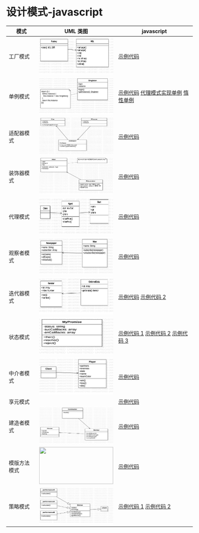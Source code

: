 # 设计模式-javascript

| 模式         | UML 类图                                                                                                                       | javascript                                                                                                                                                                                                                                                                                                |
| ------------ | ------------------------------------------------------------------------------------------------------------------------------ | --------------------------------------------------------------------------------------------------------------------------------------------------------------------------------------------------------------------------------------------------------------------------------------------------------- |
| 工厂模式     | <img src="https://github.com/wqzwh/DesignPattern_javascript/blob/master/src/工厂模式/Main.png" width="200" height="100" />     | [示例代码](https://github.com/wqzwh/DesignPattern_javascript/blob/master/src/工厂模式/index.js)                                                                                                                                                                                                           |
| 单例模式     | <img src="https://github.com/wqzwh/DesignPattern_javascript/blob/master/src/单例模式/Main.png" width="200" height="100" />     | [示例代码](https://github.com/wqzwh/DesignPattern_javascript/blob/master/src/单例模式/index.js) [代理模式实现单例](https://github.com/wqzwh/DesignPattern_javascript/blob/master/src/单例模式/les1.js) [惰性单例](https://github.com/wqzwh/DesignPattern_javascript/blob/master/src/单例模式/les2.js)     |
| 适配器模式   | <img src="https://github.com/wqzwh/DesignPattern_javascript/blob/master/src/适配器模式/Main.png" width="200" height="100" />   | [示例代码](https://github.com/wqzwh/DesignPattern_javascript/blob/master/src/适配器模式/index.js)                                                                                                                                                                                                         |
| 装饰器模式   | <img src="https://github.com/wqzwh/DesignPattern_javascript/blob/master/src/装饰器模式/Main.png" width="200" height="100" />   | [示例代码](https://github.com/wqzwh/DesignPattern_javascript/blob/master/src/装饰器模式/index.js)                                                                                                                                                                                                         |
| 代理模式     | <img src="https://github.com/wqzwh/DesignPattern_javascript/blob/master/src/代理模式/Main.png" width="200" height="100" />     | [示例代码](https://github.com/wqzwh/DesignPattern_javascript/blob/master/src/代理模式/index.js)                                                                                                                                                                                                           |
| 观察者模式   | <img src="https://github.com/wqzwh/DesignPattern_javascript/blob/master/src/观察者模式/Main.png" width="200" height="100" />   | [示例代码](https://github.com/wqzwh/DesignPattern_javascript/blob/master/src/观察者模式/index.js)                                                                                                                                                                                                         |
| 迭代器模式   | <img src="https://github.com/wqzwh/DesignPattern_javascript/blob/master/src/迭代器模式/Main.png" width="200" height="100" />   | [示例代码](https://github.com/wqzwh/DesignPattern_javascript/blob/master/src/迭代器模式/index.js) [示例代码 2](https://github.com/wqzwh/DesignPattern_javascript/blob/master/src/迭代器模式/les1.js)                                                                                                      |
| 状态模式     | <img src="https://github.com/wqzwh/DesignPattern_javascript/blob/master/src/状态机模式/Main.png" width="200" height="100" />   | [示例代码 1](https://github.com/wqzwh/DesignPattern_javascript/blob/master/src/状态机模式/index.js) [示例代码 2](https://github.com/wqzwh/DesignPattern_javascript/blob/master/src/状态机模式/les1.js) [示例代码 3](https://github.com/wqzwh/DesignPattern_javascript/blob/master/src/状态机模式/les2.js) |
| 中介者模式   | <img src="https://github.com/wqzwh/DesignPattern_javascript/blob/master/src/中介者模式/Main.png" width="200" height="100" />   | [示例代码](https://github.com/wqzwh/DesignPattern_javascript/blob/master/src/中介者模式/les1.js)                                                                                                                                                                                                          |
| 享元模式     |                                                                                                                                | [示例代码](https://github.com/wqzwh/DesignPattern_javascript/blob/master/src/享元模式/les1.js)                                                                                                                                                                                                            |
| 建造者模式   | <img src="https://github.com/wqzwh/DesignPattern_javascript/blob/master/src/建造者模式/Main.png" width="200" height="100" />   | [示例代码](https://github.com/wqzwh/DesignPattern_javascript/blob/master/src/建造者模式/index.js)                                                                                                                                                                                                         |
| 模版方法模式 | <img src="https://github.com/wqzwh/DesignPattern_javascript/blob/master/src/模版方法模式/Main.png" width="200" height="100" /> | [示例代码](https://github.com/wqzwh/DesignPattern_javascript/blob/master/src/模版方法模式/index.js)                                                                                                                                                                                                       |
| 策略模式     | <img src="https://github.com/wqzwh/DesignPattern_javascript/blob/master/src/策略模式/Main.png" width="200" height="100" />     | [示例代码 1](https://github.com/wqzwh/DesignPattern_javascript/blob/master/src/策略模式/les1.js) [示例代码 2](https://github.com/wqzwh/DesignPattern_javascript/blob/master/src/策略模式/les2.js)                                                                                                         |
